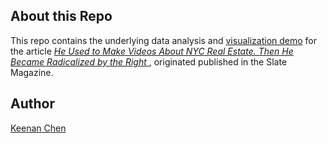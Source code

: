 ## About this Repo
This repo contains the underlying data analysis and <a href='https://kcinbk.github.io/cash_jordan_slate/'>visualization demo</a> for the article <a href='https://slate.com/technology/2025/03/cash-jordan-youtube-nyc-real-estate-right-wing-conspiracy-theories.html'><i>He Used to Make Videos About NYC Real Estate. Then He Became Radicalized by the Right
</i></a>, originated published in the Slate Magazine.

## Author
<a href='https://kcinbk.github.io'>Keenan Chen</a>


